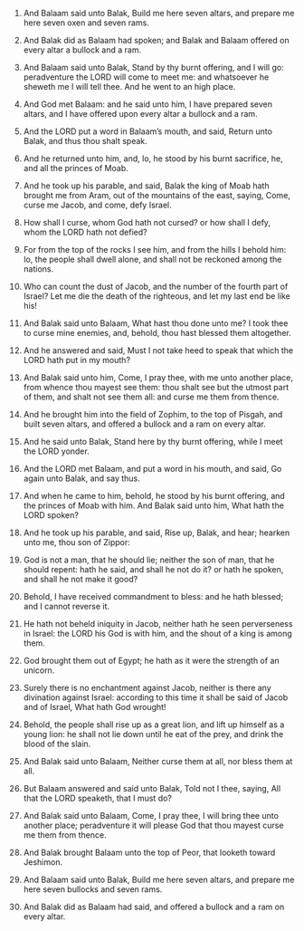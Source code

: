 1. And Balaam said unto Balak, Build me here seven altars, and
prepare me here seven oxen and seven rams.

2. And Balak did as Balaam had spoken; and Balak and Balaam offered
on every altar a bullock and a ram.

3. And Balaam said unto Balak, Stand by thy burnt offering, and I
will go: peradventure the LORD will come to meet me: and whatsoever he
sheweth me I will tell thee. And he went to an high place.

4. And God met Balaam: and he said unto him, I have prepared seven
altars, and I have offered upon every altar a bullock and a ram.

5. And the LORD put a word in Balaam’s mouth, and said, Return unto
Balak, and thus thou shalt speak.

6. And he returned unto him, and, lo, he stood by his burnt
sacrifice, he, and all the princes of Moab.

7. And he took up his parable, and said, Balak the king of Moab hath
brought me from Aram, out of the mountains of the east, saying, Come,
curse me Jacob, and come, defy Israel.

8. How shall I curse, whom God hath not cursed? or how shall I defy,
whom the LORD hath not defied?

9. For from the top of the rocks I
see him, and from the hills I behold him: lo, the people shall dwell
alone, and shall not be reckoned among the nations.

10. Who can count the dust of Jacob, and the number of the fourth
part of Israel? Let me die the death of the righteous, and let my last
end be like his!

11. And Balak said unto Balaam, What hast thou
done unto me? I took thee to curse mine enemies, and, behold, thou
hast blessed them altogether.

12. And he answered and said, Must I not take heed to speak that
which the LORD hath put in my mouth?

13. And Balak said unto him,
Come, I pray thee, with me unto another place, from whence thou mayest
see them: thou shalt see but the utmost part of them, and shalt not
see them all: and curse me them from thence.

14. And he brought him into the field of Zophim, to the top of
Pisgah, and built seven altars, and offered a bullock and a ram on
every altar.

15. And he said unto Balak, Stand here by thy burnt offering, while
I meet the LORD yonder.

16. And the LORD met Balaam, and put a word in his mouth, and said,
Go again unto Balak, and say thus.

17. And when he came to him, behold, he stood by his burnt offering,
and the princes of Moab with him. And Balak said unto him, What hath
the LORD spoken?

18. And he took up his parable, and said, Rise up,
Balak, and hear; hearken unto me, thou son of Zippor:

19. God is not
a man, that he should lie; neither the son of man, that he should
repent: hath he said, and shall he not do it? or hath he spoken, and
shall he not make it good?

20. Behold, I have received commandment
to bless: and he hath blessed; and I cannot reverse it.

21. He hath not beheld iniquity in Jacob, neither hath he seen
perverseness in Israel: the LORD his God is with him, and the shout of
a king is among them.

22. God brought them out of Egypt; he hath as it were the strength
of an unicorn.

23. Surely there is no enchantment against Jacob, neither is there
any divination against Israel: according to this time it shall be said
of Jacob and of Israel, What hath God wrought!

24. Behold, the
people shall rise up as a great lion, and lift up himself as a young
lion: he shall not lie down until he eat of the prey, and drink the
blood of the slain.

25. And Balak said unto Balaam, Neither curse them at all, nor bless
them at all.

26. But Balaam answered and said unto Balak, Told not I thee,
saying, All that the LORD speaketh, that I must do?

27. And Balak
said unto Balaam, Come, I pray thee, I will bring thee unto another
place; peradventure it will please God that thou mayest curse me them
from thence.

28. And Balak brought Balaam unto the top of Peor, that looketh
toward Jeshimon.

29. And Balaam said unto Balak, Build me here seven altars, and
prepare me here seven bullocks and seven rams.

30. And Balak did as Balaam had said, and offered a bullock and a
ram on every altar.